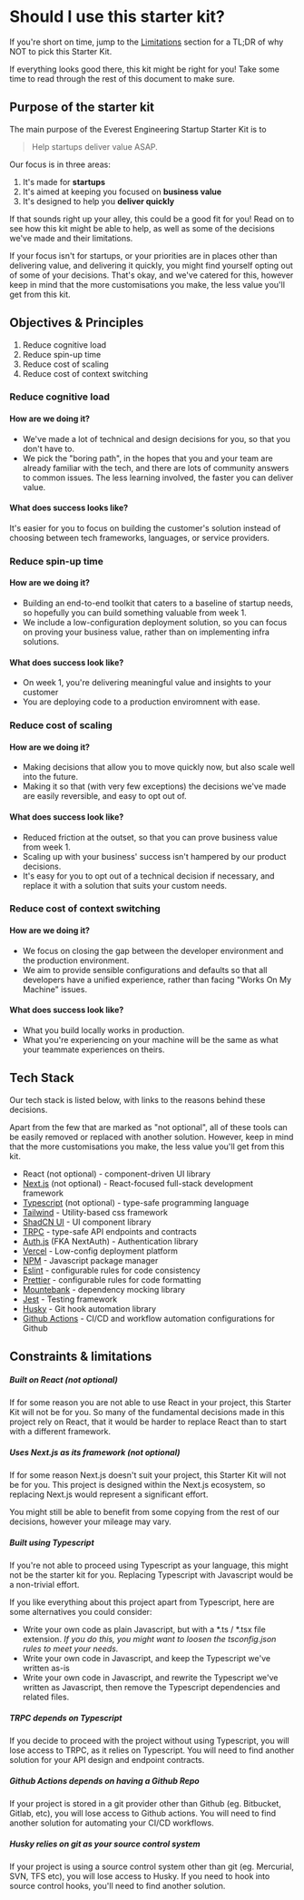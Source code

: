 # Should I use this starter kit?

If you're short on time, jump to the [Limitations](#limitations) section for a TL;DR of why NOT to pick this Starter Kit.

If everything looks good there, this kit might be right for you! Take some time to read through the rest of this document to make sure.

## Purpose of the starter kit

The main purpose of the Everest Engineering Startup Starter Kit is to
> Help startups deliver value ASAP.

Our focus is in three areas:
1. It's made for **startups**
2. It's aimed at keeping you focused on **business value**
3. It's designed to help you **deliver quickly**

If that sounds right up your alley, this could be a good fit for you! Read on to see how this kit might be able to help, as well as some of the decisions we've made and their limitations.

If your focus isn't for startups, or your priorities are in places other than delivering value, and delivering it quickly, you might find yourself opting out of some of your decisions. That's okay, and we've catered for this, however keep in mind that the more customisations you make, the less value you'll get from this kit.

## Objectives & Principles

1. Reduce cognitive load
2. Reduce spin-up time
3. Reduce cost of scaling
4. Reduce cost of context switching

### Reduce cognitive load

#### How are we doing it?
- We've made a lot of technical and design decisions for you, so that you don't have to.
- We pick the "boring path", in the hopes that you and your team are already familiar with the tech, and there are lots of community answers to common issues. The less learning involved, the faster you can deliver value.

#### What does success looks like?
It's easier for you to focus on building the customer's solution instead of choosing between tech frameworks, languages, or service providers.

### Reduce spin-up time

#### How are we doing it?
- Building an end-to-end toolkit that caters to a baseline of startup needs, so hopefully you can build something valuable from week 1.
- We include a low-configuration deployment solution, so you can focus on proving your business value, rather than on implementing infra solutions.

#### What does success look like?
- On week 1, you're delivering meaningful value and insights to your customer
- You are deploying code to a production enviromnent with ease.

### Reduce cost of scaling

#### How are we doing it?
- Making decisions that allow you to move quickly now, but also scale well into the future.
- Making it so that (with very few exceptions) the decisions we've made are easily reversible, and easy to opt out of.

#### What does success look like?
- Reduced friction at the outset, so that you can prove business value from week 1.
- Scaling up with your business' success isn't hampered by our product decisions.
- It's easy for you to opt out of a technical decision if necessary, and replace it with a solution that suits your custom needs.

### Reduce cost of context switching

#### How are we doing it?
- We focus on closing the gap between the developer environment and the production environment.
- We aim to provide sensible configurations and defaults so that all developers have a unified experience, rather than facing "Works On My Machine" issues.

#### What does success look like?
- What you build locally works in production.
- What you're experiencing on your machine will be the same as what your teammate experiences on theirs.

## Tech Stack
Our tech stack is listed below, with links to the reasons behind these decisions.

Apart from the few that are marked as "not optional", all of these tools can be easily removed or replaced with another solution. However, keep in mind that the more customisations you make, the less value you'll get from this kit.

- React (not optional) - component-driven UI library
- [Next.js](../decision-register/tech-stack/2023-08-16-nextjs.md) (not optional) - React-focused full-stack development framework
- [Typescript](../decision-register/tech-stack/2023-08-16-typescript.md) (not optional) - type-safe programming language
- [Tailwind](../decision-register/tech-stack/2023-08-16-tailwind.md) - Utility-based css framework
- [ShadCN UI](../decision-register/tech-stack/2023-08-23-shadcn-ui.md) - UI component library
- [TRPC](../decision-register/tech-stack/2023-08-16-trpc.md) - type-safe API endpoints and contracts
- [Auth.js](../decision-register/tech-stack/2023-08-16-nextauth.md) (FKA NextAuth) - Authentication library
- [Vercel](../decision-register/tech-stack/2023-08-16-vercel.md) - Low-config deployment platform
- [NPM](../decision-register/tech-stack/2023-08-18-npm.md) - Javascript package manager
- [Eslint](../decision-register/tech-stack/2023-08-16-eslint.md) - configurable rules for code consistency
- [Prettier](../decision-register/tech-stack/2023-08-16-prettier.md) - configurable rules for code formatting
- [Mountebank](../decision-register/tech-stack/2023-08-16-mountebank.md) - dependency mocking library
- [Jest](../decision-register/tech-stack/2023-08-16-jest.md) - Testing framework
- [Husky](../decision-register/tech-stack/2023-08-16-husky.md) - Git hook automation library
- [Github Actions](../decision-register/tech-stack/2023-08-16-github-actions.md) - CI/CD and workflow automation configurations for Github

## Constraints & limitations

##### Built on React (not optional)
If for some reason you are not able to use React in your project, this Starter Kit will not be for you. So many of the fundamental decisions made in this project rely on React, that it would be harder to replace React than to start with a different framework.

##### Uses Next.js as its framework (not optional)
If for some reason Next.js doesn't suit your project, this Starter Kit will not be for you. This project is designed within the Next.js ecosystem, so replacing Next.js would represent a significant effort.

You might still be able to benefit from some copying from the rest of our decisions, however your mileage may vary.

##### Built using Typescript
If you're not able to proceed using Typescript as your language, this might not be the starter kit for you. Replacing Typescript with Javascript would be a non-trivial effort.

If you like everything about this project apart from Typescript, here are some alternatives you could consider:
- Write your own code as plain Javascript, but with a \*.ts / \*.tsx file extension. *If you do this, you might want to loosen the tsconfig.json rules to meet your needs.*
- Write your own code in Javascript, and keep the Typescript we've written as-is
- Write your own code in Javascript, and rewrite the Typescript we've written as Javascript, then remove the Typescript dependencies and related files.

##### TRPC depends on Typescript
If you decide to proceed with the project without using Typescript, you will lose access to TRPC, as it relies on Typescript. You will need to find another solution for your API design and endpoint contracts.

##### Github Actions depends on having a Github Repo
If your project is stored in a git provider other than Github (eg. Bitbucket, Gitlab, etc), you will lose access to Github actions. You will need to find another solution for automating your CI/CD workflows.

##### Husky relies on git as your source control system
If your project is using a source control system other than git (eg. Mercurial, SVN, TFS etc), you will lose access to Husky. If you need to hook into source control hooks, you'll need to find another solution.


